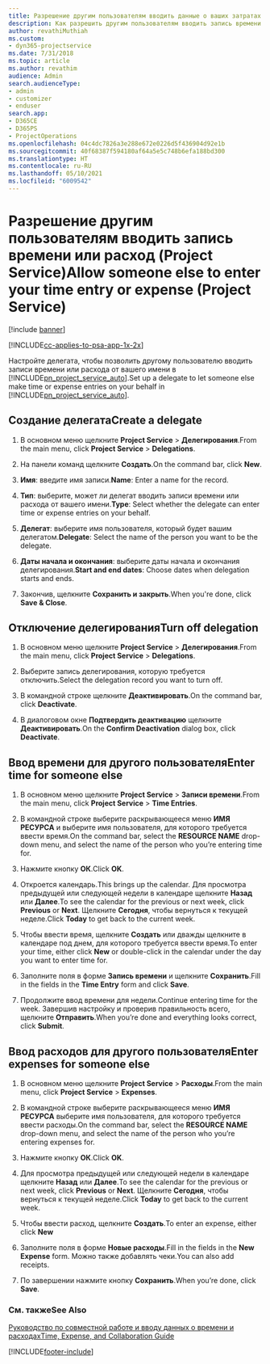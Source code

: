 ```yaml
---
title: Разрешение другим пользователям вводить данные о ваших затратах времени или расходах
description: Как разрешить другим пользователям вводить запись времени или расход в Project Service
author: revathiMuthiah
ms.custom:
- dyn365-projectservice
ms.date: 7/31/2018
ms.topic: article
ms.author: revathim
audience: Admin
search.audienceType:
- admin
- customizer
- enduser
search.app:
- D365CE
- D365PS
- ProjectOperations
ms.openlocfilehash: 04c4dc7826a3e288e672e0226d5f436904d92e1b
ms.sourcegitcommit: 40f68387f594180af64a5e5c748b6efa188bd300
ms.translationtype: HT
ms.contentlocale: ru-RU
ms.lasthandoff: 05/10/2021
ms.locfileid: "6009542"
---
```

# <a name="allow-someone-else-to-enter-your-time-entry-or-expense-project-service"></a><span data-ttu-id="57612-103">Разрешение другим пользователям вводить запись времени или расход (Project Service)</span><span class="sxs-lookup"><span data-stu-id="57612-103">Allow someone else to enter your time entry or expense (Project Service)</span></span>

[!include [banner](../includes/psa-now-project-operations.md)]

[!INCLUDE[cc-applies-to-psa-app-1x-2x](../includes/cc-applies-to-psa-app-1x-2x.md)]

<span data-ttu-id="57612-104">Настройте делегата, чтобы позволить другому пользователю вводить записи времени или расхода от вашего имени в [!INCLUDE[pn_project_service_auto](../includes/pn-project-service-auto.md)].</span><span class="sxs-lookup"><span data-stu-id="57612-104">Set up a delegate to let someone else make time or expense entries on your behalf in [!INCLUDE[pn_project_service_auto](../includes/pn-project-service-auto.md)].</span></span>  
  
## <a name="create-a-delegate"></a><span data-ttu-id="57612-105">Создание делегата</span><span class="sxs-lookup"><span data-stu-id="57612-105">Create a delegate</span></span>  
  
1.  <span data-ttu-id="57612-106">В основном меню щелкните **Project Service** > **Делегирования**.</span><span class="sxs-lookup"><span data-stu-id="57612-106">From the main menu, click **Project Service** > **Delegations**.</span></span>  
  
2.  <span data-ttu-id="57612-107">На панели команд щелкните **Создать**.</span><span class="sxs-lookup"><span data-stu-id="57612-107">On the command bar, click **New**.</span></span>  
  
3. <span data-ttu-id="57612-108">**Имя**: введите имя записи.</span><span class="sxs-lookup"><span data-stu-id="57612-108">**Name**: Enter a name for the record.</span></span>  
  
4. <span data-ttu-id="57612-109">**Тип**: выберите, может ли делегат вводить записи времени или расхода от вашего имени.</span><span class="sxs-lookup"><span data-stu-id="57612-109">**Type**: Select whether the delegate can enter time or expense entries on your behalf.</span></span>  
  
5. <span data-ttu-id="57612-110">**Делегат**: выберите имя пользователя, который будет вашим делегатом.</span><span class="sxs-lookup"><span data-stu-id="57612-110">**Delegate**: Select the name of the person you want to be the delegate.</span></span>  
  
6. <span data-ttu-id="57612-111">**Даты начала и окончания**: выберите даты начала и окончания делегирования.</span><span class="sxs-lookup"><span data-stu-id="57612-111">**Start and end dates**: Choose dates when delegation starts and ends.</span></span>  
  
7.  <span data-ttu-id="57612-112">Закончив, щелкните **Сохранить и закрыть**.</span><span class="sxs-lookup"><span data-stu-id="57612-112">When you're done, click **Save & Close**.</span></span>  
  
## <a name="turn-off-delegation"></a><span data-ttu-id="57612-113">Отключение делегирования</span><span class="sxs-lookup"><span data-stu-id="57612-113">Turn off delegation</span></span>  
  
1.  <span data-ttu-id="57612-114">В основном меню щелкните **Project Service** > **Делегирования**.</span><span class="sxs-lookup"><span data-stu-id="57612-114">From the main menu, click **Project Service** > **Delegations**.</span></span>  
  
2.  <span data-ttu-id="57612-115">Выберите запись делегирования, которую требуется отключить.</span><span class="sxs-lookup"><span data-stu-id="57612-115">Select the delegation record you want to turn off.</span></span>  
  
3.  <span data-ttu-id="57612-116">В командной строке щелкните **Деактивировать**.</span><span class="sxs-lookup"><span data-stu-id="57612-116">On the command bar, click **Deactivate**.</span></span>  
  
4.  <span data-ttu-id="57612-117">В диалоговом окне **Подтвердить деактивацию** щелкните **Деактивировать**.</span><span class="sxs-lookup"><span data-stu-id="57612-117">On the **Confirm Deactivation** dialog box, click **Deactivate**.</span></span>  
  
## <a name="enter-time-for-someone-else"></a><span data-ttu-id="57612-118">Ввод времени для другого пользователя</span><span class="sxs-lookup"><span data-stu-id="57612-118">Enter time for someone else</span></span>  
  
1.  <span data-ttu-id="57612-119">В основном меню щелкните **Project Service** > **Записи времени**.</span><span class="sxs-lookup"><span data-stu-id="57612-119">From the main menu, click **Project Service** > **Time Entries**.</span></span>  
  
2.  <span data-ttu-id="57612-120">В командной строке выберите раскрывающееся меню **ИМЯ РЕСУРСА** и выберите имя пользователя, для которого требуется ввести время.</span><span class="sxs-lookup"><span data-stu-id="57612-120">On the command bar, select the **RESOURCE NAME** drop-down menu, and select the name of the person who you’re entering time for.</span></span>  
  
3.  <span data-ttu-id="57612-121">Нажмите кнопку **ОК**.</span><span class="sxs-lookup"><span data-stu-id="57612-121">Click **OK**.</span></span>  
  
4.  <span data-ttu-id="57612-122">Откроется календарь.</span><span class="sxs-lookup"><span data-stu-id="57612-122">This brings up the calendar.</span></span> <span data-ttu-id="57612-123">Для просмотра предыдущей или следующей недели в календаре щелкните **Назад** или **Далее**.</span><span class="sxs-lookup"><span data-stu-id="57612-123">To see the calendar for the previous or next week, click **Previous** or **Next**.</span></span> <span data-ttu-id="57612-124">Щелкните **Сегодня**, чтобы вернуться к текущей неделе.</span><span class="sxs-lookup"><span data-stu-id="57612-124">Click **Today** to get back to the current week.</span></span>  
  
5.  <span data-ttu-id="57612-125">Чтобы ввести время, щелкните **Создать** или дважды щелкните в календаре под днем, для которого требуется ввести время.</span><span class="sxs-lookup"><span data-stu-id="57612-125">To enter your time, either click **New** or double-click in the calendar under the day you want to enter time for.</span></span>  
  
6.  <span data-ttu-id="57612-126">Заполните поля в форме **Запись времени** и щелкните **Сохранить**.</span><span class="sxs-lookup"><span data-stu-id="57612-126">Fill in the fields in the **Time Entry** form and click **Save**.</span></span>  
  
7.  <span data-ttu-id="57612-127">Продолжите ввод времени для недели.</span><span class="sxs-lookup"><span data-stu-id="57612-127">Continue entering time for the week.</span></span> <span data-ttu-id="57612-128">Завершив настройку и проверив правильность всего, щелкните **Отправить**.</span><span class="sxs-lookup"><span data-stu-id="57612-128">When you’re done and everything looks correct, click **Submit**.</span></span>  
  
## <a name="enter-expenses-for-someone-else"></a><span data-ttu-id="57612-129">Ввод расходов для другого пользователя</span><span class="sxs-lookup"><span data-stu-id="57612-129">Enter expenses for someone else</span></span>  
  
1.  <span data-ttu-id="57612-130">В основном меню щелкните **Project Service** > **Расходы**.</span><span class="sxs-lookup"><span data-stu-id="57612-130">From the main menu, click **Project Service** > **Expenses**.</span></span>  
  
2.  <span data-ttu-id="57612-131">В командной строке выберите раскрывающееся меню **ИМЯ РЕСУРСА** выберите имя пользователя, для которого требуется ввести расходы.</span><span class="sxs-lookup"><span data-stu-id="57612-131">On the command bar, select the **RESOURCE NAME** drop-down menu, and select the name of the person who you’re entering expenses for.</span></span>  
  
3.  <span data-ttu-id="57612-132">Нажмите кнопку **ОК**.</span><span class="sxs-lookup"><span data-stu-id="57612-132">Click **OK**.</span></span>  
  
4.  <span data-ttu-id="57612-133">Для просмотра предыдущей или следующей недели в календаре щелкните **Назад** или **Далее**.</span><span class="sxs-lookup"><span data-stu-id="57612-133">To see the calendar for the previous or next week, click **Previous** or **Next**.</span></span> <span data-ttu-id="57612-134">Щелкните **Сегодня**, чтобы вернуться к текущей неделе.</span><span class="sxs-lookup"><span data-stu-id="57612-134">Click **Today** to get back to the current week.</span></span>  
  
5.  <span data-ttu-id="57612-135">Чтобы ввести расход, щелкните **Создать**.</span><span class="sxs-lookup"><span data-stu-id="57612-135">To enter an expense, either click **New**</span></span>  
  
6.  <span data-ttu-id="57612-136">Заполните поля в форме **Новые расходы**.</span><span class="sxs-lookup"><span data-stu-id="57612-136">Fill in the fields in the **New Expense** form.</span></span> <span data-ttu-id="57612-137">Можно также добавлять чеки.</span><span class="sxs-lookup"><span data-stu-id="57612-137">You can also add receipts.</span></span>  
  
7.  <span data-ttu-id="57612-138">По завершении нажмите кнопку **Сохранить**.</span><span class="sxs-lookup"><span data-stu-id="57612-138">When you’re done, click **Save**.</span></span>  
  
### <a name="see-also"></a><span data-ttu-id="57612-139">См. также</span><span class="sxs-lookup"><span data-stu-id="57612-139">See Also</span></span>  
 [<span data-ttu-id="57612-140">Руководство по совместной работе и вводу данных о времени и расходах</span><span class="sxs-lookup"><span data-stu-id="57612-140">Time, Expense, and Collaboration Guide</span></span>](../psa/time-expense-collaboration-guide.md)


[!INCLUDE[footer-include](../includes/footer-banner.md)]